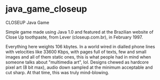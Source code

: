 # java_game_closeup
CLOSEUP Java Game

Simple game made using Java 1.0 and featured at the Brazilian website of Close Up toothpaste, from Lever (closeup.com.br), in February 1997.

Everything here weights 106 kbytes. In a world wired in dialled phone lines with velocities like 33600 Kbps, with pages full of texts, few and small images and all of them static ones, this is what people had in mind when someone talks about "multimedia art", lol. Designs chewed as hardcore pixel art (8 bit max), audio down sampled at the minimum acceptable and cut sharp. At that time, this was truly mind-blowing.
